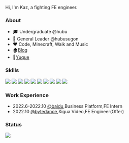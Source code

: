 Hi, I'm Kaz, a fighting FE engineer.

### About

+ 🎓 Undergraduate @hubu
+ 🔆 General Leader @hubusugon
+ ❤️ Code, Minecraft, Walk and Music
+ 🏠[Blog](https://www.objectkaz.cn/)
+ 🦜[Yuque](https://www.yuque.com/objectkaz)

### Skills

![](https://img.shields.io/badge/-JavaScript-yellow?style=flat-square&logo=javascript&logoColor=white)
![](https://img.shields.io/badge/-TypeScript-3178c6?style=flat-square&logo=typescript&logoColor=white)
![](https://img.shields.io/badge/-Vue-42b883?style=flat-square&logo=vue.js&logoColor=white)
![](https://img.shields.io/badge/-React-61dafb?style=flat-square&logo=react&logoColor=282c34)
![](https://img.shields.io/badge/-Webpack-2b3a42?style=flat-square&logo=WEBPACK&logoColor=white)
![](https://img.shields.io/badge/-Vite-646cff?style=flat-square&logo=vite&logoColor=white)
![](https://img.shields.io/badge/-Node.js-026e00?style=flat-square&logo=node.js&logoColor=white)
![](https://img.shields.io/badge/-express-eeeeee?style=flat-square&logo=express&logoColor=black)
![](https://img.shields.io/badge/-koa-33333d?style=flat-square&logo=koa&logoColor=white)
![](https://img.shields.io/badge/-Nest.js-ea2845?style=flat-square&logo=nestjs&logoColor=white)

### Work Experience

+ 2022.6-2022.10 [@baidu](https://github.com/baidu),Business Platform,FE Intern
+ 2022.10 [@bytedance](https://github.com/bytedance),Xigua Video,FE Engineer(Offer)

### Status

![](https://github-readme-stats.vercel.app/api/?username=object-kaz&show_owner=true)
